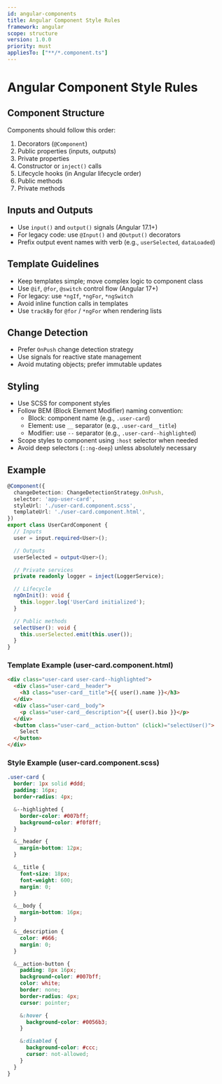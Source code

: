 ```yaml
---
id: angular-components
title: Angular Component Style Rules
framework: angular
scope: structure
version: 1.0.0
priority: must
appliesTo: ["**/*.component.ts"]
---
```


# Angular Component Style Rules

## Component Structure

Components should follow this order:
1. Decorators (`@Component`)
2. Public properties (inputs, outputs)
3. Private properties
4. Constructor or `inject()` calls
5. Lifecycle hooks (in Angular lifecycle order)
6. Public methods
7. Private methods

## Inputs and Outputs

- Use `input()` and `output()` signals (Angular 17.1+)
- For legacy code: use `@Input()` and `@Output()` decorators
- Prefix output event names with verb (e.g., `userSelected`, `dataLoaded`)

## Template Guidelines

- Keep templates simple; move complex logic to component class
- Use `@if`, `@for`, `@switch` control flow (Angular 17+)
- For legacy: use `*ngIf`, `*ngFor`, `*ngSwitch`
- Avoid inline function calls in templates
- Use `trackBy` for `@for` / `*ngFor` when rendering lists

## Change Detection

- Prefer `OnPush` change detection strategy
- Use signals for reactive state management
- Avoid mutating objects; prefer immutable updates

## Styling

- Use SCSS for component styles
- Follow BEM (Block Element Modifier) naming convention:
  - Block: component name (e.g., `.user-card`)
  - Element: use `__` separator (e.g., `.user-card__title`)
  - Modifier: use `--` separator (e.g., `.user-card--highlighted`)
- Scope styles to component using `:host` selector when needed
- Avoid deep selectors (`::ng-deep`) unless absolutely necessary

## Example

```typescript
@Component({
  changeDetection: ChangeDetectionStrategy.OnPush,
  selector: 'app-user-card',
  styleUrl: './user-card.component.scss',
  templateUrl: './user-card.component.html',
})
export class UserCardComponent {
  // Inputs
  user = input.required<User>();

  // Outputs
  userSelected = output<User>();

  // Private services
  private readonly logger = inject(LoggerService);

  // Lifecycle
  ngOnInit(): void {
    this.logger.log('UserCard initialized');
  }

  // Public methods
  selectUser(): void {
    this.userSelected.emit(this.user());
  }
}
```

### Template Example (user-card.component.html)

```html
<div class="user-card user-card--highlighted">
  <div class="user-card__header">
    <h3 class="user-card__title">{{ user().name }}</h3>
  </div>
  <div class="user-card__body">
    <p class="user-card__description">{{ user().bio }}</p>
  </div>
  <button class="user-card__action-button" (click)="selectUser()">
    Select
  </button>
</div>
```

### Style Example (user-card.component.scss)

```scss
.user-card {
  border: 1px solid #ddd;
  padding: 16px;
  border-radius: 4px;

  &--highlighted {
    border-color: #007bff;
    background-color: #f0f8ff;
  }

  &__header {
    margin-bottom: 12px;
  }

  &__title {
    font-size: 18px;
    font-weight: 600;
    margin: 0;
  }

  &__body {
    margin-bottom: 16px;
  }

  &__description {
    color: #666;
    margin: 0;
  }

  &__action-button {
    padding: 8px 16px;
    background-color: #007bff;
    color: white;
    border: none;
    border-radius: 4px;
    cursor: pointer;

    &:hover {
      background-color: #0056b3;
    }

    &:disabled {
      background-color: #ccc;
      cursor: not-allowed;
    }
  }
}
```
